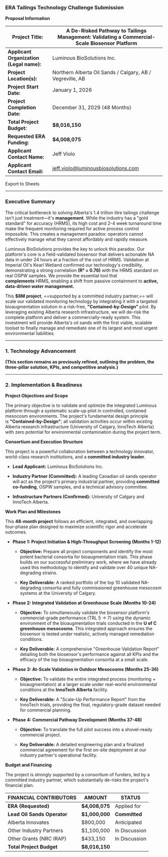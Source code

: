 ### **ERA Tailings Technology Challenge Submission**

**Proposal Information**

|Project Title:|A De-Risked Pathway to Tailings Management: Validating a Commercial-Scale Biosensor Platform|
|---|---|
|**Applicant Organization (Legal name):**|Luminous BioSolutions Inc.|
|**Project Location(s):**|Northern Alberta Oil Sands / Calgary, AB / Vegreville, AB|
|**Project Start Date:**|January 1, 2026|
|**Project Completion Date:**|December 31, 2029 (48 Months)|
|**Total Project Budget:**|**$8,016,150**|
|**Requested ERA Funding:**|**$4,008,075**|
|**Applicant Contact Name:**|Jeff Violo|
|**Applicant Contact Email:**|jeff.violo@luminousbiosolutions.com|

Export to Sheets

---

### **Executive Summary**

The critical bottleneck to solving Alberta's 1.4 trillion litre tailings challenge isn't just treatment—it's **management**. While the industry has a "gold standard" for accuracy (HRMS), its high cost and 2-4 week turnaround time make the frequent monitoring required for active process control impossible. This creates a management paradox: operators cannot effectively manage what they cannot affordably and rapidly measure.

Luminous BioSolutions provides the key to unlock this paradox. Our platform's core is a field-validated biosensor that delivers actionable NA data in under 24 hours at a fraction of the cost of HRMS. Validation at Imperial Oil's Kearl Wetland confirmed our technology's credibility, demonstrating a strong correlation **(R² = 0.76)** with the HRMS standard on real OSPW samples. We provide the essential tool that **complements** HRMS, enabling a shift from passive containment to **active, data-driven water management.**

This **$8M project**, ==supported by a committed industry partner,== will scale our validated monitoring technology by integrating it with a targeted bioaugmentation solution in a risk-free, **"Contained-by-Design"** pilot. By leveraging existing Alberta research infrastructure, we will de-risk the complete platform and deliver a commercially-ready system. This investment will provide Alberta's oil sands with the first viable, scalable toolset to finally manage and remediate one of its largest and most urgent environmental liabilities.

---

### **1. Technology Advancement**

**(This section remains as previously refined, outlining the problem, the three-pillar solution, KPIs, and competitive analysis.)**

---

### **2. Implementation & Readiness**

**Project Objectives and Scope**

The primary objective is to validate and optimize the integrated Luminous platform through a systematic scale-up pilot in controlled, contained mesocosm environments. The project's fundamental design principle is **"Contained-by-Design"**; all validation activities occur within existing Alberta research infrastructure (University of Calgary, InnoTech Alberta) with zero potential for environmental contamination during the project term.

**Consortium and Execution Structure**

This project is a powerful collaboration between a technology innovator, world-class research institutions, and a **committed industry leader**.

- **Lead Applicant:** Luminous BioSolutions Inc. 
    
- **Industry Partner (Committed):** A leading Canadian oil sands operator will act as the project's primary industrial partner, providing **committed co-funding**, OSPW samples, and a technical advisory committee.
    
- **Infrastructure Partners (Confirmed):** University of Calgary and InnoTech Alberta.
    

**Work Plan and Milestones**

This **48-month project** follows an efficient, integrated, and overlapping four-phase plan designed to maximize scientific rigor and accelerate outcomes.

- **Phase 1: Project Initiation & High-Throughput Screening (Months 1-12)**
    
    - **Objective:** Prepare all project components and identify the most potent bacterial consortia for bioaugmentation trials. This phase builds on our successful preliminary work, where we have already used this methodology to identify and validate over 40 unique NA-degrading strains.
        
    - **Key Deliverable:** A ranked portfolio of the top 10 validated NA-degrading consortia and fully commissioned greenhouse mesocosm systems at the University of Calgary.
        
- **Phase 2: Integrated Validation at Greenhouse Scale (Months 10-24)**
    
    - **Objective:** To simultaneously validate the biosensor platform's commercial-grade performance (TRL 5 → 7) _using_ the dynamic environment of the bioaugmentation trials conducted in the **U of C greenhouse mesocosms**. This integrated approach ensures the biosensor is tested under realistic, actively managed remediation conditions.
        
    - **Key Deliverable:** A comprehensive "Greenhouse Validation Report" detailing both the biosensor's performance against all KPIs and the efficacy of the top bioaugmentation consortia at a small scale.
        
- **Phase 3: At-Scale Validation in Outdoor Mesocosms (Months 25-36)**
    
    - **Objective:** To validate the entire integrated process (monitoring + bioaugmentation) at a larger scale under real-world environmental conditions at the **InnoTech Alberta** facility.
        
    - **Key Deliverable:** A "Scale-Up Performance Report" from the InnoTech trials, providing the final, regulatory-grade dataset needed for commercial planning.
        
- **Phase 4: Commercial Pathway Development (Months 37-48)**
    
    - **Objective:** To translate the full pilot success into a shovel-ready commercial project.
        
    - **Key Deliverable:** A detailed engineering plan and a finalized commercial agreement for the first on-site deployment at our industry partner's operational facility.
        

**Budget and Financing**

The project is strongly supported by a consortium of funders, led by a committed industry partner, which substantially de-risks the project's financial plan.

|FINANCIAL CONTRIBUTORS|AMOUNT|STATUS|
|---|---|---|
|**ERA (Requested)**|**$4,008,075**|Applied for|
|**Lead Oil Sands Operator**|**$1,000,000**|**Committed**|
|Alberta Innovates|$800,000|Anticipated|
|Other Industry Partners|$1,100,000|In Discussion|
|Other Grants (NRC IRAP)|$433,150|In Discussion|
|**Total Project Budget**|**$8,016,150**|
